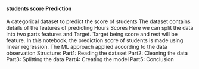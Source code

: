 #### students score  Prediction
A categorical dataset to predict the score of students
The dataset contains details of the features of predicting Hours	Scores
Here we can split the data into two parts features and Target. Target being score and rest will be feature.
In this notebook, the prediction score of students is made  using linear regression.
The ML approach applied according to the data observation
Structure:
Part1: Reading the dataset
Part2: Cleaning the data
Part3: Splitting the data
Part4: Creating the model
Part5: Conclusion
